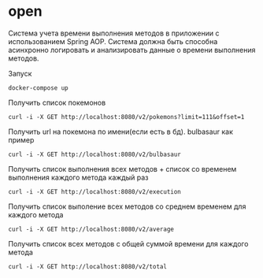 # open
Система учета времени выполнения методов в приложении с использованием Spring AOP. 
Система должна быть способна асинхронно логировать и анализировать данные о времени выполнения методов.

Запуск 
 ```shell
docker-compose up
```

Получить список покемонов
```shell
curl -i -X GET http://localhost:8080/v2/pokemons?limit=111&offset=1
```
Получить url на покемона по имени(если есть в бд). bulbasaur как пример
 ```shell
curl -i -X GET http://localhost:8080/v2/bulbasaur
```

Получить список выполнения всех методов + список со временем выполнения каждого метода каждый раз
```shell
curl -i -X GET http://localhost:8080/v2/execution
```
Получить список выполение всех методов со среднем временем для каждого метода
```shell
curl -i -X GET http://localhost:8080/v2/average
```
Получить список всех методов с общей суммой времени для каждого метода
```shell
curl -i -X GET http://localhost:8080/v2/total
```
 